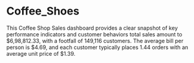 # Coffee_Shoes
This Coffee Shop Sales dashboard provides a clear snapshot of key performance indicators and customer behaviors total sales amount to $6,98,812.33, with a footfall of 149,116 customers. The average bill per person is $4.69, and each customer typically places 1.44 orders with an average unit price of $1.39.
